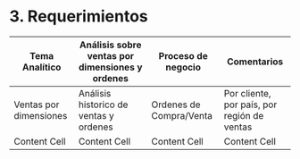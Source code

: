 # 3. Requerimientos

| Tema Analítico | Análisis sobre ventas por dimensiones y ordenes | Proceso de negocio | Comentarios |
| ------------- | ------------- | ------------ | ------------ |
| Ventas por dimensiones  | Análisis historico de ventas y ordenes  | Ordenes de Compra/Venta | Por cliente, por país, por región de ventas |
| Content Cell  | Content Cell  | Content Cell | Content Cell |
